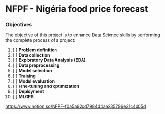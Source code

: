# NFPF - Nigéria food price forecast

### Objectives

The objective of this project is to enhance Data Science skills by performing the complete process of a project:

1. [ ] **Problem definition**
2. [ ] **Data collection**
3. [ ] **Exploratory Data Analysis (EDA)**
4. [ ] **Data preprocessing**
5. [ ] **Model selection**
6. [ ] **Training**
7. [ ] **Model evaluation**
8. [ ] **Fine-tuning and optimization**
9. [ ] **Deployment**
10. [ ] **MLOPS**

https://www.notion.so/NFPF-f0a5a92cd7984d4aa235796e31c4d05d